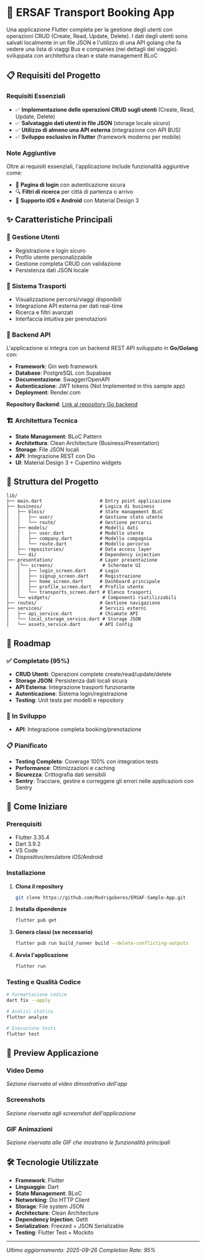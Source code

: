 # 🚀 ERSAF Transport Booking App

Una applicazione Flutter completa per la gestione degli utenti con operazioni CRUD (Create, Read, Update, Delete). I dati degli utenti sono salvati localmente in un file JSON e l'utilizzo di una API golang che fa vedere una lista di viaggi Bus e companies (nei dettagli del viaggio). sviluppata con architettura clean e state management BLoC

## 📋 Requisiti del Progetto

### Requisiti Essenziali
- ✅ **Implementazione delle operazioni CRUD sugli utenti** (Create, Read, Update, Delete)
- ✅ **Salvataggio dati utenti in file JSON** (storage locale sicuro)
- ✅ **Utilizzo di almeno una API esterna** (integrazione con API BUS)
- ✅ **Sviluppo esclusivo in Flutter** (framework moderno per mobile)

### Note Aggiuntive
Oltre ai requisiti essenziali, l'applicazione include funzionalità aggiuntive come:
- 🔐 **Pagina di login** con autenticazione sicura
- 🔍 **Filtri di ricerca** per città di partenza o arrivo
- 📱 **Supporto iOS e Android** con Material Design 3

## ✨ Caratteristiche Principali

### 👥 Gestione Utenti
- Registrazione e login sicuro
- Profilo utente personalizzabile
- Gestione completa CRUD con validazione
- Persistenza dati JSON locale

### 🚌 Sistema Trasporti
- Visualizzazione percorsi/viaggi disponibili
- Integrazione API esterna per dati real-time
- Ricerca e filtri avanzati
- Interfaccia intuitiva per prenotazioni

### 🔧 Backend API

L'applicazione si integra con un backend REST API sviluppato in **Go/Golang** con:
- **Framework**: Gin web framework
- **Database**: PostgreSQL con Supabase
- **Documentazione**: Swagger/OpenAPI
- **Autenticazione**: JWT tokens (Not Implemented in this sample app)
- **Deployment**: Render.com

**Repository Backend**: [Link al repository Go backend](https://github.com/Rodrigoberes/TransportBookingBackend.git)

### 🏗️ Architettura Tecnica
- **State Management**: BLoC Pattern
- **Architettura**: Clean Architecture (Business/Presentation)
- **Storage**: File JSON locali
- **API**: Integrazione REST con Dio
- **UI**: Material Design 3 + Cupertino widgets

## 📁 Struttura del Progetto

```
lib/
├── main.dart                     # Entry point applicazione
├── business/                     # Logica di business
│   ├── blocs/                    # State management BLoC
│   │   ├── user/                 # Gestione stato utente
│   │   └── route/                # Gestione percorsi
│   ├── models/                   # Modelli dati
│   │   ├── user.dart             # Modello utente
│   │   ├── company.dart          # Modello compagnia
│   │   └── route.dart            # Modello percorso
│   ├── repositories/             # Data access layer
│   └── di/                       # Dependency injection
├── presentation/                 # Layer presentazione
│   │└── screens/                  # Schermate UI
│   │   ├── login_screen.dart     # Login
│   │   ├── signup_screen.dart    # Registrazione
│   │   ├── home_screen.dart      # Dashboard principale
│   │   ├── profile_screen.dart   # Profilo utente
│   │   └── transports_screen.dart # Elenco trasporti
│   └── widgets/                   # Componenti riutilizzabili
├── routes/                       # Gestione navigazione
├── services/                     # Servizi esterni
│   ├── api_service.dart          # Chiamate API
│   └── local_storage_service.dart # Storage JSON 
│   └── assets_service.dart       # API Config             
```

## 🎯 Roadmap

### ✅ Completato (95%)
- **CRUD Utenti**: Operazioni complete create/read/update/delete
- **Storage JSON**: Persistenza dati locali sicura
- **API Esterna**: Integrazione trasporti funzionante
- **Autenticazione**: Sistema login/registrazione
- **Testing**: Unit tests per modelli e repository

### 🔄 In Sviluppo
- **API**: Integrazione completa booking/prenotazione

### 📋 Pianificato
- **Testing Completo**: Coverage 100% con integration tests
- **Performance**: Ottimizzazioni e caching
- **Sicurezza**: Crittografia dati sensibili
- **Sentry**: Tracciare, gestire e correggere gli errori nelle applicazioni con Sentry

## 🚀 Come Iniziare

### Prerequisiti
- Flutter 3.35.4
- Dart 3.9.2
- VS Code
- Dispositivo/emulatore iOS/Android

### Installazione

1. **Clona il repository**
   ```bash
   git clone https://github.com/Rodrigoberes/ERSAF-Sample-App.git
   ```

2. **Installa dipendenze**
   ```bash
   flutter pub get
   ```

3. **Genera classi (se necessario)**
   ```bash
   flutter pub run build_runner build --delete-conflicting-outputs
   ```

4. **Avvia l'applicazione**
   ```bash
   flutter run
   ```

### Testing e Qualità Codice

```bash
# Formattazione codice
dart fix --apply

# Analisi statica
flutter analyze

# Esecuzione tests
flutter test
```

## 📱 Preview Applicazione

### Video Demo
*Sezione riservata al video dimostrativo dell'app*

### Screenshots
*Sezione riservata agli screenshot dell'applicazione*

### GIF Animazioni
*Sezione riservata alle GIF che mostrano le funzionalità principali*

## 🛠️ Tecnologie Utilizzate

- **Framework**: Flutter
- **Linguaggio**: Dart
- **State Management**: BLoC
- **Networking**: Dio HTTP Client
- **Storage**: File system JSON
- **Architecture**: Clean Architecture
- **Dependency Injection**: GetIt
- **Serialization**: Freezed + JSON Serializable
- **Testing**: Flutter Test + Mockito

---

*Ultimo aggiornamento: 2025-09-26*
*Completion Rate: 95%*